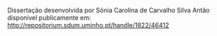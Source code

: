 Dissertação desenvolvida por Sónia Carolina de Carvalho Silva Antão disponível publicamente em: http://repositorium.sdum.uminho.pt/handle/1822/46412

